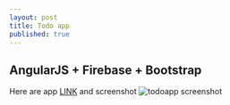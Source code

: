 ```yaml
---
layout: post
title: Todo app
published: true
---
```





## AngularJS + Firebase + Bootstrap


Here are app [LINK](http://mendow.github.io/projects/todoapp/index.html) and screenshot 
![todoapp screenshot ]({{site.baseurl}}/images/todoapp.png)
